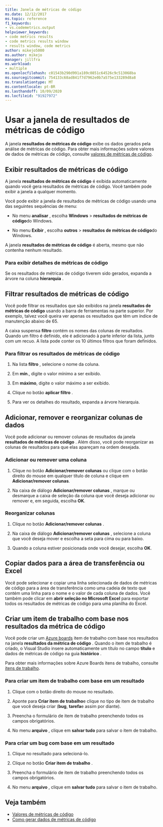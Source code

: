 ```yaml
---
title: Janela de métricas de código
ms.date: 12/12/2017
ms.topic: reference
f1_keywords:
- vs.codemetrics.output
helpviewer_keywords:
- code metrics results
- code metrics results window
- results window, code metrics
author: mikejo5000
ms.author: mikejo
manager: jillfra
ms.workload:
- multiple
ms.openlocfilehash: c01543b290d991a189c0851c64526c9c513068ba
ms.sourcegitcommit: 754133c68ad841f7d7962e0b7a575e133289d8a8
ms.translationtype: MT
ms.contentlocale: pt-BR
ms.lasthandoff: 10/09/2020
ms.locfileid: "91927972"
---
```

# <a name="use-the-code-metrics-results-window"></a>Usar a janela de resultados de métricas de código

A janela **resultados de métricas de código** exibe os dados gerados pela análise de métricas de código. Para obter mais informações sobre valores de dados de métricas de código, consulte [valores de métricas de código](../code-quality/code-metrics-values.md).

## <a name="display-code-metrics-results"></a>Exibir resultados de métricas de código

A janela **resultados de métricas de código** é exibida automaticamente quando você gera resultados de métricas de código. Você também pode exibir a janela a qualquer momento.

Você pode exibir a janela de resultados de métricas de código usando uma das seguintes sequências de menu:

- No menu **analisar** , escolha **Windows**  >  **resultados de métricas de código**do Windows.

- No menu **Exibir** , escolha **outros**  >  **resultados de métricas de código**do Windows.

A janela **resultados de métricas de código** é aberta, mesmo que não contenha nenhum resultado.

### <a name="to-view-code-metrics-details"></a>Para exibir detalhes de métricas de código

Se os resultados de métricas de código tiverem sido gerados, expanda a árvore na coluna **hierarquia** .

## <a name="filter-code-metrics-results"></a>Filtrar resultados de métricas de código

Você pode filtrar os resultados que são exibidos na janela **resultados de métricas de código** usando a barra de ferramentas na parte superior. Por exemplo, talvez você queira ver apenas os resultados que têm um índice de manutenção abaixo de 65.

A caixa suspensa **filtro** contém os nomes das colunas de resultados. Quando um filtro é definido, ele é adicionado à parte inferior da lista, junto com um recuo. A lista pode conter os 10 últimos filtros que foram definidos.

### <a name="to-filter-the-code-metrics-results"></a>Para filtrar os resultados de métricas de código

1. Na lista **filtro** , selecione o nome da coluna.

2. Em **mín**., digite o valor mínimo a ser exibido.

3. Em **máximo**, digite o valor máximo a ser exibido.

4. Clique no botão **aplicar filtro** .

5. Para ver os detalhes do resultado, expanda a árvore hierarquia.

## <a name="add-remove-and-rearrange-data-columns"></a>Adicionar, remover e reorganizar colunas de dados

Você pode adicionar ou remover colunas de resultados da janela **resultados de métricas de código** . Além disso, você pode reorganizar as colunas de resultados para que elas apareçam na ordem desejada.

### <a name="add-or-remove-a-column"></a>Adicionar ou remover uma coluna

1. Clique no botão **Adicionar/remover colunas** ou clique com o botão direito do mouse em qualquer título de coluna e clique em **Adicionar/remover colunas**.

1. Na caixa de diálogo **Adicionar/remover colunas** , marque ou desmarque a caixa de seleção da coluna que você deseja adicionar ou remover e, em seguida, escolha **OK**.

### <a name="rearrange-columns"></a>Reorganizar colunas

1. Clique no botão **Adicionar/remover colunas** .

1. Na caixa de diálogo **Adicionar/remover colunas** , selecione a coluna que você deseja mover e escolha a seta para cima ou para baixo.

1. Quando a coluna estiver posicionada onde você desejar, escolha **OK**.

## <a name="copy-data-to-the-clipboard-or-excel"></a>Copiar dados para a área de transferência ou Excel

Você pode selecionar e copiar uma linha selecionada de dados de métricas de código para a área de transferência como uma cadeia de texto que contém uma linha para o nome e o valor de cada coluna de dados. Você também pode clicar em **abrir seleção no Microsoft Excel** para exportar todos os resultados de métricas de código para uma planilha do Excel.

## <a name="create-a-work-item-based-on-code-metric-results"></a>Criar um item de trabalho com base nos resultados da métrica de código

Você pode criar um [Azure boards](/azure/devops/boards/index?view=vsts&preserve-view=true) item de trabalho com base nos resultados na janela **resultados da métrica de código** . Quando o item de trabalho é criado, o Visual Studio insere automaticamente um título no campo **título** e dados de métricas de código na guia **histórico** .

Para obter mais informações sobre Azure Boards itens de trabalho, consulte [itens de trabalho](/azure/devops/boards/work-items/index?view=vsts&preserve-view=true).

### <a name="to-create-a-work-item-based-on-a-result"></a>Para criar um item de trabalho com base em um resultado

1. Clique com o botão direito do mouse no resultado.

2. Aponte para **Criar item de trabalho**e clique no tipo de item de trabalho que você deseja criar (**bug**, **tarefa**e assim por diante).

3. Preencha o formulário de item de trabalho preenchendo todos os campos obrigatórios.

4. No menu **arquivo** , clique em **salvar tudo** para salvar o item de trabalho.

### <a name="to-create-a-bug-based-on-a-result"></a>Para criar um bug com base em um resultado

1. Clique no resultado para selecioná-lo.

2. Clique no botão **Criar item de trabalho** .

3. Preencha o formulário de item de trabalho preenchendo todos os campos obrigatórios.

4. No menu **arquivo** , clique em **salvar tudo** para salvar o item de trabalho.

## <a name="see-also"></a>Veja também

- [Valores de métricas de código](../code-quality/code-metrics-values.md)
- [Como gerar dados de métricas de código](../code-quality/how-to-generate-code-metrics-data.md)
